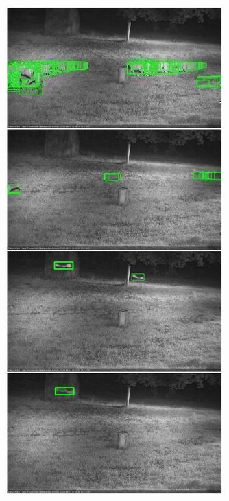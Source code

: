 ![20200910-205610-210614](in2/20200910/20200910-205610-210614_0_.jpg)
![20200910-233848-234850](in2/20200910/20200910-233848-234850_0_.jpg)
![20200911-004045-005047](in2/20200911/20200911-004045-005047_0_.jpg)
![20200911-010103-011106](in2/20200911/20200911-010103-011106_0_.jpg)
